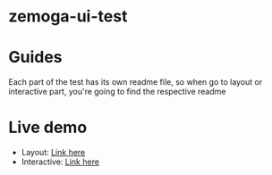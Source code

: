 # zemoga-ui-test
# Guides
Each part of the test has its own readme file, so when go to layout or interactive part, you're going to find the respective readme

# Live demo
- Layout: [Link here](https://layout-test-zemoga.web.app)
- Interactive: [Link here](https://interactive-test-zemoga.web.app)
